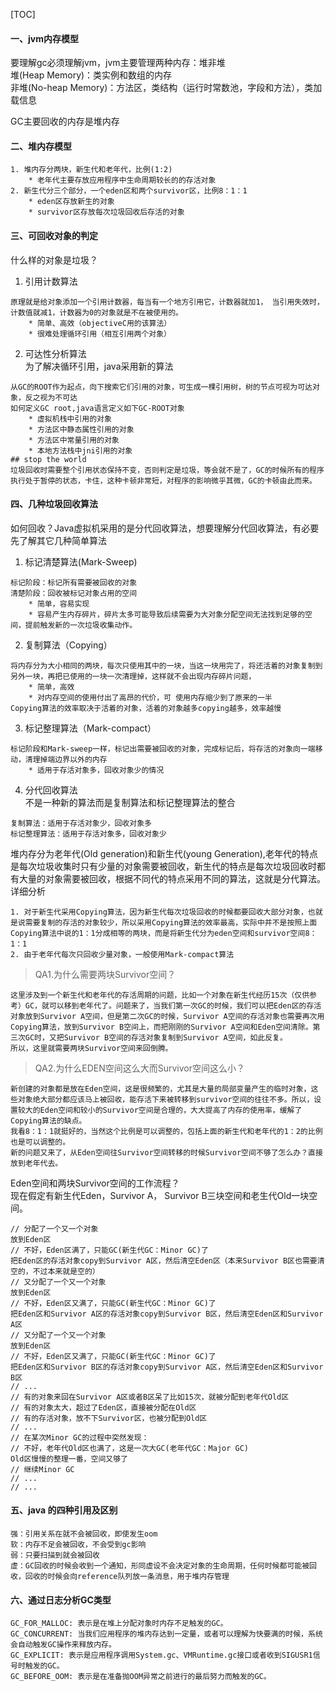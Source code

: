[TOC]

#### 一、jvm内存模型

要理解gc必须理解jvm，jvm主要管理两种内存：堆非堆  
堆(Heap Memory)：类实例和数组的内存  
非堆(No-heap Memory)：方法区，类结构（运行时常数池，字段和方法），类加载信息  

GC主要回收的内存是堆内存  

#### 二、堆内存模型  

```
1. 堆内存分两块，新生代和老年代，比例(1:2)
    * 老年代主要存放应用程序中生命周期较长的的存活对象
2. 新生代分三个部分，一个eden区和两个survivor区，比例8：1：1
    * eden区存放新生的对象
    * survivor区存放每次垃圾回收后存活的对象
```
#### 三、可回收对象的判定   

什么样的对象是垃圾？
1. 引用计数算法 
```
原理就是给对象添加一个引用计数器，每当有一个地方引用它，计数器就加1， 当引用失效时，计数值就减1，计数器为0的对象就是不在被使用的。
    * 简单、高效（objectiveC用的该算法）
    * 很难处理循环引用（相互引用两个对象）
```
2. 可达性分析算法  
为了解决循环引用，java采用新的算法
```
从GC的ROOT作为起点，向下搜索它们引用的对象，可生成一棵引用树，树的节点可视为可达对象，反之视为不可达
如何定义GC root,java语言定义如下GC-ROOT对象
    * 虚拟机栈中引用的对象
    * 方法区中静态属性引用的对象
    * 方法区中常量引用的对象
    * 本地方法栈中jni引用的对象
## stop the world   
垃圾回收时需要整个引用状态保持不变，否则判定是垃圾，等会就不是了，GC的时候所有的程序执行处于暂停的状态，卡住，这种卡顿非常短，对程序的影响微乎其微，GC的卡顿由此而来。

```
#### 四、几种垃圾回收算法  

如何回收？Java虚拟机采用的是分代回收算法，想要理解分代回收算法，有必要先了解其它几种简单算法
1. 标记清楚算法(Mark-Sweep)  
```
标记阶段：标记所有需要被回收的对象
清楚阶段：回收被标记对象占用的空间
    * 简单，容易实现
    * 容易产生内存碎片，碎片太多可能导致后续需要为大对象分配空间无法找到足够的空间，提前触发新的一次垃圾收集动作。
```
2. 复制算法（Copying）  
```
将内存分为大小相同的两块，每次只使用其中的一块，当这一块用完了，将还活着的对象复制到另外一块，再把已使用的一块一次清理掉，这样就不会出现内存碎片问题，
    * 简单，高效
    * 对内存空间的使用付出了高昂的代价，可 使用内存缩少到了原来的一半
Copying算法的效率取决于活着的对象，活着的对象越多copying越多，效率越慢
```
3. 标记整理算法（Mark-compact）
```
标记阶段和Mark-sweep一样，标记出需要被回收的对象，完成标记后，将存活的对象向一端移动，清理掉端边界以外的内存
    * 适用于存活对象多，回收对象少的情况
```

4. 分代回收算法  
不是一种新的算法而是复制算法和标记整理算法的整合  
```
复制算法：适用于存活对象少，回收对象多
标记整理算法：适用于存活对象多，回收对象少
```
堆内存分为老年代(Old generation)和新生代(young Generation),老年代的特点是每次垃圾收集时只有少量的对象需要被回收，新生代的特点是每次垃圾回收时都有大量的对象需要被回收，根据不同代的特点采用不同的算法，这就是分代算法。  
详细分析  
```
1. 对于新生代采用Copying算法，因为新生代每次垃圾回收的时候都要回收大部分对象，也就是说需要复制的存活的对象较少，所以采用Copying算法的效率最高，实际中并不是按照上面Copying算法中说的1：1分成相等的两块，而是将新生代分为eden空间和survivor空间8：1：1
2. 由于老年代每次只回收少量对象，一般使用Mark-compact算法
```

> QA1.为什么需要两块Survivor空间？
```
这里涉及到一个新生代和老年代的存活周期的问题，比如一个对象在新生代经历15次（仅供参考）GC，就可以移到老年代了。问题来了，当我们第一次GC的时候，我们可以把Eden区的存活对象放到Survivor A空间，但是第二次GC的时候，Survivor A空间的存活对象也需要再次用Copying算法，放到Survivor B空间上，而把刚刚的Survivor A空间和Eden空间清除。第三次GC时，又把Survivor B空间的存活对象复制到Survivor A空间，如此反复。
所以，这里就需要两块Survivor空间来回倒腾。
```
> QA2.为什么EDEN空间这么大而Survivor空间这么小？
```
新创建的对象都是放在Eden空间，这是很频繁的，尤其是大量的局部变量产生的临时对象，这些对象绝大部分都应该马上被回收，能存活下来被转移到survivor空间的往往不多。所以，设置较大的Eden空间和较小的Survivor空间是合理的，大大提高了内存的使用率，缓解了Copying算法的缺点。
我看8：1：1就挺好的，当然这个比例是可以调整的，包括上面的新生代和老年代的1：2的比例也是可以调整的。
新的问题又来了，从Eden空间往Survivor空间转移的时候Survivor空间不够了怎么办？直接放到老年代去。
```

Eden空间和两块Survivor空间的工作流程？  
现在假定有新生代Eden，Survivor A， Survivor B三块空间和老生代Old一块空间。  
```
// 分配了一个又一个对象
放到Eden区
// 不好，Eden区满了，只能GC(新生代GC：Minor GC)了
把Eden区的存活对象copy到Survivor A区，然后清空Eden区（本来Survivor B区也需要清空的，不过本来就是空的）
// 又分配了一个又一个对象
放到Eden区
// 不好，Eden区又满了，只能GC(新生代GC：Minor GC)了
把Eden区和Survivor A区的存活对象copy到Survivor B区，然后清空Eden区和Survivor A区
// 又分配了一个又一个对象
放到Eden区
// 不好，Eden区又满了，只能GC(新生代GC：Minor GC)了
把Eden区和Survivor B区的存活对象copy到Survivor A区，然后清空Eden区和Survivor B区
// ...
// 有的对象来回在Survivor A区或者B区呆了比如15次，就被分配到老年代Old区
// 有的对象太大，超过了Eden区，直接被分配在Old区
// 有的存活对象，放不下Survivor区，也被分配到Old区
// ...
// 在某次Minor GC的过程中突然发现：
// 不好，老年代Old区也满了，这是一次大GC(老年代GC：Major GC)
Old区慢慢的整理一番，空间又够了
// 继续Minor GC
// ...
// ...
```
#### 五、java 的四种引用及区别

```
强：引用关系在就不会被回收，即使发生oom
软：内存不足会被回收，不会受到gc影响
弱：只要扫描到就会被回收 
虚：GC回收的时候会收到一个通知，形同虚设不会决定对象的生命周期，任何时候都可能被回收，回收的时候会向reference队列放一条消息，用于堆内存管理
```



#### 六、通过日志分析GC类型  

```
GC_FOR_MALLOC: 表示是在堆上分配对象时内存不足触发的GC。
GC_CONCURRENT: 当我们应用程序的堆内存达到一定量，或者可以理解为快要满的时候，系统会自动触发GC操作来释放内存。
GC_EXPLICIT: 表示是应用程序调用System.gc、VMRuntime.gc接口或者收到SIGUSR1信号时触发的GC。
GC_BEFORE_OOM: 表示是在准备抛OOM异常之前进行的最后努力而触发的GC。
```